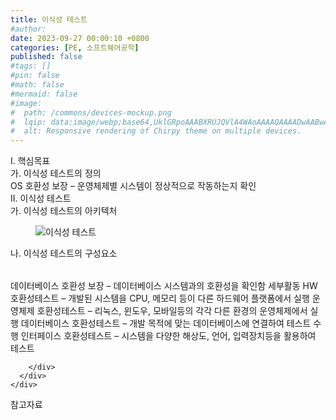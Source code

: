 ```yaml
---
title: 이식성 테스트
#author: 
date: 2023-09-27 00:00:10 +0800
categories: [PE, 소프트웨어공학]
published: false
#tags: []
#pin: false
#math: false
#mermaid: false
#image:
#  path: /commons/devices-mockup.png
#  lqip: data:image/webp;base64,UklGRpoAAABXRUJQVlA4WAoAAAAQAAAADwAABwAAQUxQSDIAAAARL0AmbZurmr57yyIiqE8oiG0bejIYEQTgqiDA9vqnsUSI6H+oAERp2HZ65qP/VIAWAFZQOCBCAAAA8AEAnQEqEAAIAAVAfCWkAALp8sF8rgRgAP7o9FDvMCkMde9PK7euH5M1m6VWoDXf2FkP3BqV0ZYbO6NA/VFIAAAA
#  alt: Responsive rendering of Chirpy theme on multiple devices.
---
```


<div class="post-wrap">
  <div class="para">
    <div class="para-title">
      I. 핵심목표
    </div>
    <div class="para-cntnt">
      <div class="para">
        <div class="para-title">
          가. 이식성 테스트의 정의
        </div>
        <div class="para-cntnt">
            OS 호환성 보장 – 운영체제별 시스템이 정상적으로 작동하는지 확인
        </div>
      </div>
    </div>
  </div>
  
  <div class="para">
    <div class="para-title">
      II. 이식성 테스트
    </div>
    <div class="para-cntnt">
      <div class="para">
        <div class="para-title">
          가. 이식성 테스트의 아키텍처
        </div>
        <div class="para-cntnt">
          <figure class="post-figure">
            <img src="/assets/img/posts/이식성-테스트.png" alt="이식성 테스트">
<!--            <figcaption>Source: Unveiling the Metaverse: Exploring Emerging Trends, Multifaceted Perspectives, and Future Challenges</figcaption>-->
          </figure>
        </div>
      </div>
      <div class="para">
        <div class="para-title">
          나. 이식성 테스트의 구성요소
        </div>
        <div class="para-cntnt">
          <table class="post-table">
          </table>
            데이터베이스 호환성 보장 – 데이터베이스 시스템과의 호환성을 확인함
세부활동
  HW 호환성테스트 – 개발된 시스템을 CPU, 메모리 등이 다른 하드웨어 플랫폼에서 실행
  운영체제 호환성테스트 – 리눅스, 윈도우, 모바일등의 각각 다른 환경의 운영체제에서 실행
  데이터베이스 호환성테스트 – 개발 목적에 맞는 데이터베이스에 연결하여 테스트 수행
  인터페이스 호환성테스트 – 시스템을 다양한 해상도, 언어, 입력장치등을 활용하여 테스트

        </div>
      </div>
    </div>
  </div>

  <div class="refr-wrap">
    <div class="refr-title">
        참고자료
    </div>
    <ol class="refr-list">
    <!--    <li>(나현식, 최대선) <a target="_blank" href="https://scienceon.kisti.re.kr/commons/util/originalView.do?cn=JAKO202225948430499&oCn=JAKO202225948430499&dbt=JAKO&journal=NJOU00291864">메타버스 보안 위협 요소 및 대응 방안 검토</a></li>-->
    <!--    <li>(M. Uddin, S. Manickam, H. Ullah, M. Obaidat and A. Dandoush) <a target="_blank" href="https://ieeexplore.ieee.org/abstract/document/10138386">Unveiling the Metaverse: Exploring Emerging Trends, Multifaceted Perspectives, and Future Challenges</a></li>-->
    </ol>
  </div>
</div>
